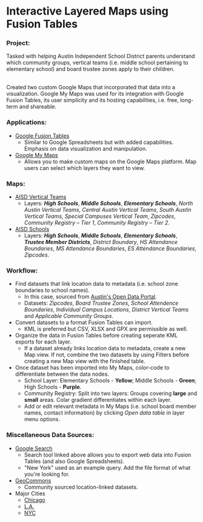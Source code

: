 # Interactive Layered Maps using Fusion Tables




<h3>Project:</h3>
Tasked with helping Austin Independent School District parents understand which community groups, vertical teams (i.e. middle school pertaining to elementary school) and board trustee zones apply to their children. 
<p>
<br>
Created two custom Google Maps that incorporated that data into a visualization. Google My Maps was used for its integration with Google Fusion Tables, its user simplicity and its hosting capabilities, i.e. free, long-term and shareable.


<h3>Applications:</h3>

* [Google Fusion Tables](https://support.google.com/fusiontables/answer/2571232?hl=en)
  * Similar to Google Spreadsheets but with added capabilities. Emphasis on data visualization and manipulation. 
* [Google My Maps](https://www.google.com/maps/d/)
  * Allows you to make custom maps on the Google Maps platform. Map users can select which layers they want to view.

<h3>Maps:</h3>

* [AISD Vertical Teams](http://aisd2.mgardiner.com)
  * Layers: ***High Schools***, ***Middle Schools***, ***Elementary Schools***, *North Austin Vertical Teams*, *Central Austin Vertical Teams*, *South Austin Vertical Teams*, *Special Campuses Vertical Team*, *Zipcodes*, *Community Registry – Tier 1*, *Community Registry – Tier 2*.
* [AISD Schools](http://aisd2.mgardiner.com)
  * Layers: ***High Schools***, ***Middle Schools***, ***Elementary Schools***, ***Trustee Member Districts***, *District Boundary*, *HS Attendance Boundaries*, *MS Attendance Boundaries*, *ES Attendance Boundaries*, *Zipcodes*.

<h3>Workflow:</h3>

* Find datasets that link location data to metadata (i.e. school zone boundaries to school names).
  * In this case, sourced from [Austin's Open Data Portal](https://data.austintexas.gov/).
  * Datasets: *Zipcodes*, *Board Trustee Zones*, *School Attendence Boundaries*, *Individual Campus Locations*, *District Vertical Teams* and *Applicable Community Groups*.
* Convert datasets to a format Fusion Tables can import.
  * KML is preferred but CSV, XLSX and GPX are permissible as well.
* Organize the data in Fusion Tables before creating seperate KML exports for each layer.
  * If a dataset already links location data to metadata, create a new Map view. If not, combine the two datasets by using Filters before creating a new Map view with the finished table.
* Once dataset has been imported into My Maps, color-code to differentiate between the data nodes.
  * School Layer: Elementary Schools - **Yellow**; Middle Schools - **Green**; High Schools - **Purple**.
  * Community Registry: Split into two layers: Groups covering **large** and **small** areas. Colar gradient differentiates within each layer.
  * Add or edit relevant metadata in My Maps (i.e. school board member names, contact information) by clicking *Open data table* in layer menu options.


<h3>Miscellaneous Data Sources:</h3>

* [Google Search](https://research.google.com/tables?corpus=fusion&hl=en&q=New+York)
  * Search tool linked above allows you to export web data into Fusion Tables (and also Google Spreadsheets).
  * "New York" used as an example query. Add the file format of what you're looking for.
* [GeoCommons](http://geocommons.com/)
  * Community sourced location-linked datasets.
* Major Cities
  * [Chicago](https://data.cityofchicago.org/)
  * [L.A.](https://data.lacity.org/)
  * [NYC](https://opendata.cityofnewyork.us/)

  
  
